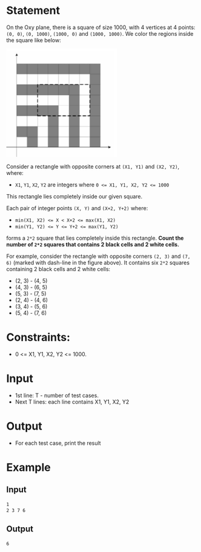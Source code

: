 # Statement

On the Oxy plane, there is a square of size 1000, with 4 vertices at 4 points: `(0, 0)`, `(0, 1000)`, `(1000, 0)` and `(1000, 1000)`. We color the regions inside the square like below:

![Illustration](./Figure1.png)

Consider a rectangle with opposite corners at `(X1, Y1)` and `(X2, Y2)`, where: 

- `X1`, `Y1`, `X2`, `Y2` are integers where `0 <= X1, Y1, X2, Y2 <= 1000`

This rectangle lies completely inside our given square.

Each pair of integer points `(X, Y)` and `(X+2, Y+2)` where:

- `min(X1, X2) <= X < X+2 <= max(X1, X2)`
- `min(Y1, Y2) <= Y <= Y+2 <= max(Y1, Y2)` 

forms a `2*2` square that lies completely inside this rectangle. **Count the number of `2*2` squares that contains 2 black cells and 2 white cells.**

For example, consider the rectangle with opposite corners `(2, 3)` and `(7, 6)` (marked with dash-line in the figure above). It contains six `2*2` squares containing 2 black cells and 2 white cells:

- (2, 3) - (4, 5)
- (4, 3) - (6, 5)
- (5, 3) - (7, 5)
- (2, 4) - (4, 6)
- (3, 4) - (5, 6)
- (5, 4) - (7, 6)

# Constraints:

- 0 <= X1, Y1, X2, Y2 <= 1000.

# Input
- 1st line: T - number of test cases.
- Next T lines: each line contains X1, Y1, X2, Y2

# Output
- For each test case, print the result

# Example
## Input
```
1
2 3 7 6
```

## Output
```
6
```
